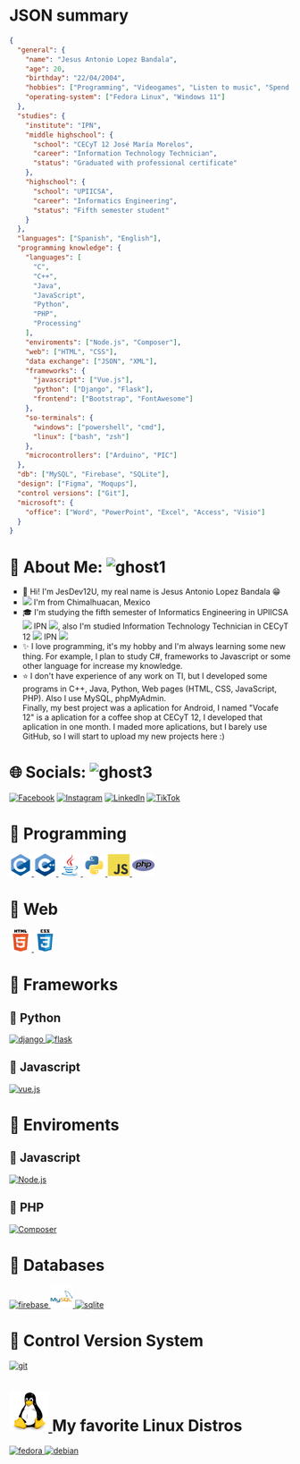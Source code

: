 <!-- ![PresentationCard](https://github.com/JesDev12U/JesDev12U/assets/119618881/462c4577-03c6-4e63-9d8c-1ee58bf3fe6c) -->

# JSON summary

```json
{
  "general": {
    "name": "Jesus Antonio Lopez Bandala",
    "age": 20,
    "birthday": "22/04/2004",
    "hobbies": ["Programming", "Videogames", "Listen to music", "Spend time with my friends"],
    "operating-system": ["Fedora Linux", "Windows 11"]
  },
  "studies": {
    "institute": "IPN",
    "middle highschool": {
      "school": "CECyT 12 José María Morelos",
      "career": "Information Technology Technician",
      "status": "Graduated with professional certificate"
    },
    "highschool": {
      "school": "UPIICSA",
      "career": "Informatics Engineering",
      "status": "Fifth semester student"
    }
  },
  "languages": ["Spanish", "English"],
  "programming knowledge": {
    "languages": [
      "C",
      "C++",
      "Java",
      "JavaScript",
      "Python",
      "PHP",
      "Processing"
    ],
    "enviroments": ["Node.js", "Composer"],
    "web": ["HTML", "CSS"],
    "data exchange": ["JSON", "XML"],
    "frameworks": {
      "javascript": ["Vue.js"],
      "python": ["Django", "Flask"],
      "frontend": ["Bootstrap", "FontAwesome"]
    },
    "so-terminals": {
      "windows": ["powershell", "cmd"],
      "linux": ["bash", "zsh"]
    },
    "microcontrollers": ["Arduino", "PIC"]
  },
  "db": ["MySQL", "Firebase", "SQLite"],
  "design": ["Figma", "Moqups"],
  "control versions": ["Git"],
  "microsoft": {
    "office": ["Word", "PowerPoint", "Excel", "Access", "Visio"]
  }
}
```

# 💫 About Me: <img src="https://github.com/JesDev12U/JesDev12U/assets/119618881/0f408030-3845-4d16-ac64-2b1c0145c0c1" width="70px" alt="ghost1"> </h1>

<ul type="square">
    <li>👋 Hi! I'm JesDev12U, my real name is Jesus Antonio Lopez Bandala 😁</li>
    <li><a href="https://es.wikipedia.org/wiki/M%C3%A9xico" target="_blank"><img draggable="false" src="https://github.com/JesDev12U/JesDev12U/assets/119618881/cdb2ee00-6bfa-4340-9629-aa681fcb4516" width="20px"/></a> I'm from Chimalhuacan, Mexico</li>
    <li>🎓 I'm studying the fifth semester of Informatics Engineering in UPIICSA <a href="https://www.upiicsa.ipn.mx" target="_blank"><img src="https://github.com/JesDev12U/JesDev12U/assets/119618881/5d9a6292-f970-4f52-ba1d-cac458c41598" width="20px"/></a> IPN <a href="https://www.ipn.mx" target="_blank"><img src="https://github.com/JesDev12U/JesDev12U/assets/119618881/bd04d7dc-a809-41f2-ac10-fbc2e557f897" width="10px"/></a>, also I'm studied Information Technology Technician in CECyT 12 <a href="https://www.cecyt12.ipn.mx" target="_blank"><img src="https://github.com/JesDev12U/JesDev12U/assets/119618881/9fd3c990-70cf-464f-a87e-80296d5bffd5" width="20px"/></a> IPN <a href="https://www.ipn.mx" target="_blank"><img src="https://github.com/JesDev12U/JesDev12U/assets/119618881/bd04d7dc-a809-41f2-ac10-fbc2e557f897" width="10px"/></a></li>
    <li>✨ I love programming, it's my hobby and I'm always learning some new thing. For example, I plan to study C#, frameworks to Javascript or some other language for increase my knowledge.</li>
    <li>⭐ I don't have experience of any work on TI, but I developed some programs in C++, Java, Python, Web pages (HTML, CSS, JavaScript, PHP). Also I use MySQL, phpMyAdmin.<br>Finally, my best project was a aplication for Android, I named "Vocafe 12" is a aplication for a coffee shop at CECyT 12, I developed that aplication in one month. I maded more aplications, but I barely use GitHub, so I will start to upload my new projects here :)</li>
</ul>

<h1> 🌐 Socials: <img src="https://github.com/JesDev12U/JesDev12U/assets/119618881/a4a4b96b-bfe1-4782-b45a-5c3c629414c5" width="50px" alt="ghost3"></h1>

[![Facebook](https://img.shields.io/badge/Facebook-%231877F2.svg?logo=Facebook&logoColor=white)](https://facebook.com/jesusantonio.lopezbandala.7) [![Instagram](https://img.shields.io/badge/Instagram-%23E4405F.svg?logo=Instagram&logoColor=white)](https://instagram.com/jes_12u) [![LinkedIn](https://img.shields.io/badge/LinkedIn-%230077B5.svg?logo=linkedin&logoColor=white)](https://linkedin.com/in/jalb12u) [![TikTok](https://img.shields.io/badge/TikTok-%23000000.svg?logo=TikTok&logoColor=white)](https://tiktok.com/@.jes12u)

# 💎 Programming

<p> 
  <!-- C -->
  <a href="https://www.cprogramming.com/" target="_blank" rel="noreferrer"> <img src="https://raw.githubusercontent.com/devicons/devicon/master/icons/c/c-original.svg" alt="c" width="40" height="40" title="C"/> </a> 
  <!-- C++ -->
  <a href="https://www.w3schools.com/cpp/" target="_blank" rel="noreferrer"> <img src="https://raw.githubusercontent.com/devicons/devicon/master/icons/cplusplus/cplusplus-original.svg" alt="cplusplus" width="40" height="40" title="C++" /> </a>
  <!-- Java -->
  <a href="https://www.java.com" target="_blank" rel="noreferrer"> <img src="https://raw.githubusercontent.com/devicons/devicon/master/icons/java/java-original.svg" alt="java" width="40" height="40" title="Java" /> </a>
  <a href="https://www.python.org" target="_blank" rel="noreferrer"> <img src="https://raw.githubusercontent.com/devicons/devicon/master/icons/python/python-original.svg" alt="python" width="40" height="40" title="Python" /> </a> 
  <!--JavaScript-->
  <a href="https://developer.mozilla.org/en-US/docs/Web/JavaScript" target="_blank" rel="noreferrer"> <img src="https://raw.githubusercontent.com/devicons/devicon/master/icons/javascript/javascript-original.svg" alt="javascript" width="40" height="40" title="JavaScript" /> </a>
  <!--PHP-->
  <a href="https://www.php.net" target="_blank" rel="noreferrer"> <img src="https://raw.githubusercontent.com/devicons/devicon/master/icons/php/php-original.svg" alt="php" width="40" height="40" title="PHP"/> </a>

# 💎 Web

<p>
  <a href="https://www.w3.org/html/" target="_blank" rel="noreferrer"> <img src="https://raw.githubusercontent.com/devicons/devicon/master/icons/html5/html5-original-wordmark.svg" alt="html5" width="40" height="40" title="HTML" /> </a> 
  <a href="https://www.w3schools.com/css/" target="_blank" rel="noreferrer"> <img src="https://raw.githubusercontent.com/devicons/devicon/master/icons/css3/css3-original-wordmark.svg" alt="css3" width="40" height="40" title="CSS"/> </a> 
</p>

# 💎 Frameworks
## 🍷 Python
<p>
  <a href="https://www.djangoproject.com/" target="_blank" rel="noreferrer"> <img src="https://cdn.worldvectorlogo.com/logos/django.svg" alt="django" width="40" height="40" title="Django"/> </a> 
  <a href="https://flask.palletsprojects.com/" target="_blank" rel="noreferrer"> <img src="https://www.vectorlogo.zone/logos/palletsprojects_flask/palletsprojects_flask-icon.svg" alt="flask" width="40" height="40" title="Flask"/> </a>
</p>

## 🍷 Javascript
<p>
  <a href="https://vuejs.org/" target="_blank" rel="noreferrer"><img src="https://www.vectorlogo.zone/logos/vuejs/vuejs-icon.svg" alt="vue.js" width="40" height="40" title="Vue.js" /></a>
</p>

# 💎 Enviroments
## 🍷 Javascript
<p>
  <a href="https://nodejs.org/en" target="_blank" rel="noreferrer"> <img src="https://www.vectorlogo.zone/logos/nodejs/nodejs-icon.svg" alt="Node.js" width="40" height="40" title="Node.js"></a>
</p>

## 🍷 PHP
<p>
  <a href="https://getcomposer.org/" target="_blank" rel="noreferrer"><img src="https://getcomposer.org/img/logo-composer-transparent4.png" alt="Composer" width="40" height="40" title="Composer"></a>
</p>

# 💎 Databases

<p>
  <a href="https://firebase.google.com/" target="_blank" rel="noreferrer"> <img src="https://www.vectorlogo.zone/logos/firebase/firebase-icon.svg" alt="firebase" width="40" height="40" title="Firebase"/> </a> 
  <a href="https://www.mysql.com/" target="_blank" rel="noreferrer"> <img src="https://raw.githubusercontent.com/devicons/devicon/master/icons/mysql/mysql-original-wordmark.svg" alt="mysql" width="40" height="40" title="MySQL"/> </a>
  <a href="https://www.sqlite.org/" target="_blank" rel="noreferrer"> <img src="https://www.vectorlogo.zone/logos/sqlite/sqlite-icon.svg" alt="sqlite" width="40" height="40" title="SQLite" /> </a>
</p>

# 💎 Control Version System

<p>
  <a href="https://git-scm.com/" target="_blank" rel="noreferrer"> <img src="https://www.vectorlogo.zone/logos/git-scm/git-scm-icon.svg" alt="git" width="40" height="40" title="Git" /> </a> 
</p>

# <a href="https://www.linux.org/" target="_blank" rel="noreferrer"> <img src="https://raw.githubusercontent.com/devicons/devicon/master/icons/linux/linux-original.svg" alt="linux" width="70" height="70" title="Linux"/> </a>  My favorite Linux Distros 

<p>
  <a href="https://fedoraproject.org/" target="_blank" rel="noreferrer"> <img src="https://www.vectorlogo.zone/logos/getfedora/getfedora-icon.svg" alt="fedora" width="40" height="40" title="Fedora"/> </a>   
  <a href="" target="_blank" rel="noreferrer"><img src="https://www.vectorlogo.zone/logos/debian/debian-icon.svg" alt="debian" width="40" height="40" title="Debian" /></a>
</p>
<!--![C](https://img.shields.io/badge/c-%2300599C.svg?style=plastic&logo=c&logoColor=white) ![C++](https://img.shields.io/badge/c++-%2300599C.svg?style=plastic&logo=c%2B%2B&logoColor=white) ![CSS3](https://img.shields.io/badge/css3-%231572B6.svg?style=plastic&logo=css3&logoColor=white) ![HTML5](https://img.shields.io/badge/html5-%23E34F26.svg?style=plastic&logo=html5&logoColor=white) ![Java](https://img.shields.io/badge/java-%23ED8B00.svg?style=plastic&logo=openjdk&logoColor=white) ![JavaScript](https://img.shields.io/badge/javascript-%23323330.svg?style=plastic&logo=javascript&logoColor=%23F7DF1E) ![PHP](https://img.shields.io/badge/php-%23777BB4.svg?style=plastic&logo=php&logoColor=white) ![Markdown](https://img.shields.io/badge/markdown-%23000000.svg?style=plastic&logo=markdown&logoColor=white) ![Python](https://img.shields.io/badge/python-3670A0?style=plastic&logo=python&logoColor=ffdd54) ![Windows Terminal](https://img.shields.io/badge/Windows%20Terminal-%234D4D4D.svg?style=plastic&logo=windows-terminal&logoColor=white) ![Firebase](https://img.shields.io/badge/firebase-%23039BE5.svg?style=plastic&logo=firebase) ![GithubPages](https://img.shields.io/badge/github%20pages-121013?style=plastic&logo=github&logoColor=white) ![Django](https://img.shields.io/badge/django-%23092E20.svg?style=plastic&logo=django&logoColor=white) ![Flask](https://img.shields.io/badge/flask-%23000.svg?style=plastic&logo=flask&logoColor=white) ![jQuery](https://img.shields.io/badge/jquery-%230769AD.svg?style=plastic&logo=jquery&logoColor=white) ![OpenCV](https://img.shields.io/badge/opencv-%23white.svg?style=plastic&logo=opencv&logoColor=white) ![Firebase](https://img.shields.io/badge/Firebase-039BE5?style=plastic&logo=Firebase&logoColor=white) ![MariaDB](https://img.shields.io/badge/MariaDB-003545?style=plastic&logo=mariadb&logoColor=white) ![MySQL](https://img.shields.io/badge/mysql-%2300000f.svg?style=plastic&logo=mysql&logoColor=white) ![SQLite](https://img.shields.io/badge/sqlite-%2307405e.svg?style=plastic&logo=sqlite&logoColor=white) ![GIT](https://img.shields.io/badge/Git-fc6d26?style=plastic&logo=git&logoColor=white) ![LINUX](https://img.shields.io/badge/Linux-FCC624?style=plastic&logo=linux&logoColor=black) ![Arduino](https://img.shields.io/badge/-Arduino-00979D?style=plastic&logo=Arduino&logoColor=white) ![Notion](https://img.shields.io/badge/Notion-%23000000.svg?style=plastic&logo=notion&logoColor=white) ![Postman](https://img.shields.io/badge/Postman-FF6C37?style=plastic&logo=postman&logoColor=white) ![Trello](https://img.shields.io/badge/Trello-%23026AA7.svg?style=plastic&logo=Trello&logoColor=white)-->
